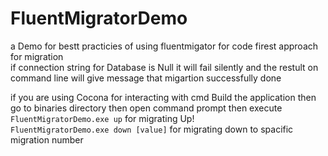 # FluentMigratorDemo
a Demo for bestt practicies of using fluentmigator for code firest approach for migration
<br /> if connection string for Database is Null it will fail silently and the restult on command line will give message that migartion successfully done

if you are using Cocona for interacting with cmd
Build the application then go to binaries directory then open command prompt then execute
<br />
```FluentMigratorDemo.exe up``` for migrating Up!
<br />
```FluentMigratorDemo.exe down [value]``` for migrating down to spacific migration number
